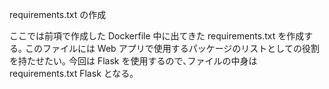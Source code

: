 requirements.txt の作成

ここでは前項で作成した Dockerfile 中に出てきた requirements.txt を作成する｡
このファイルには Web アプリで使用するパッケージのリストとしての役割を持たせたい｡
今回は Flask を使用するので､ファイルの中身は
requirements.txt
Flask
となる｡
